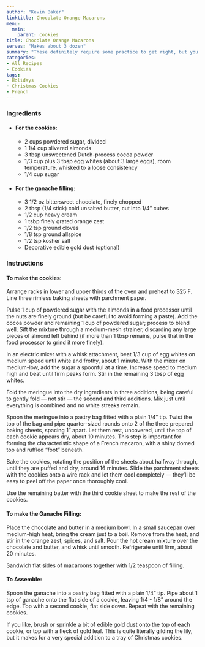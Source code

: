 ```yaml
---
author: "Kevin Baker"
linktitle: Chocolate Orange Macarons
menu:
  main:
    parent: cookies
title: Chocolate Orange Macarons
serves: "Makes about 3 dozen"
summary: "These definitely require some practice to get right, but you’ll be so proud to serve these rich, dark, pretty little French cookies. People like to make macarons in every color of the rainbow, and they’re certainly pretty, but I think chocolate is the best flavor by far — that bitter edge saves the cookie from being insipidly sweet."
categories:
- All Recipes
- Cookies
tags:
- Holidays
- Christmas Cookies
- French
---
```


### Ingredients

<div class="ingredient-list">

* #### For the cookies: 
  * 2 cups powdered sugar, divided
  * 1 1/4 cup slivered almonds
  * 3 tbsp unsweetened Dutch-process cocoa powder
  * 1/3 cup plus 3 tbsp egg whites (about 3 large eggs), room temperature, whisked to a loose consistency
  * 1/4 cup sugar
* #### For the ganache filling: 
  * 3 1/2 oz bittersweet chocolate, finely chopped
  * 2 tbsp (1/4 stick) cold unsalted butter, cut into 1/4” cubes
  * 1/2 cup heavy cream
  * 1 tsbp finely grated orange zest
  * 1/2 tsp ground cloves
  * 1/8 tsp ground allspice
  * 1/2 tsp kosher salt
  * Decorative edible gold dust (optional)
  
</div>

### Instructions
#### To make the cookies:
Arrange racks in lower and upper thirds of the oven and preheat to 325 F. Line three rimless baking sheets with parchment paper. 

Pulse 1 cup of powdered sugar with the almonds in a food processor until the nuts are finely ground (but be careful to avoid forming a paste). Add the cocoa powder and remaining 1 cup of powdered sugar; process to blend well.  Sift the mixture through a medium-mesh strainer, discarding any large pieces of almond left behind (if more than 1 tbsp remains, pulse that in the food processor to grind it more finely).

In an electric mixer with a whisk attachment, beat 1/3 cup of egg whites on medium speed until white and frothy, about 1 minute. With the mixer on medium-low, add the sugar a spoonful at a time. Increase speed to medium high and beat until firm peaks form.  Stir in the remaining 3 tbsp of egg whites.

Fold the meringue into the dry ingredients in three additions, being careful to gently fold — not stir — the second and third additions. Mix just until everything is combined and no white streaks remain.

Spoon the meringue into a pastry bag fitted with a plain 1/4” tip.  Twist the top of the bag and pipe quarter-sized rounds onto 2 of the three prepared baking sheets, spacing 1” apart. Let them rest, uncovered, until the top of each cookie appears dry, about 10 minutes. This step is important for forming the characteristic shape of a French macaron, with a shiny domed top and  ruffled “foot” beneath.

Bake the cookies, rotating the position of the sheets about halfway through, until they are puffed and dry, around 16 minutes. Slide the parchment sheets with the cookies onto a wire rack and let them cool completely — they’ll be easy to peel off the paper once thoroughly cool.

Use the remaining batter with the third cookie sheet to make the rest of the cookies.

#### To make the Ganache Filling: 
Place the chocolate and butter in a medium bowl. In a small saucepan over medium-high heat, bring the cream just to a boil. Remove from the heat, and stir in the orange zest, spices, and salt. Pour the hot cream mixture over the chocolate and butter, and whisk until smooth. Refrigerate until firm, about 20 minutes.

Sandwich flat sides of macaroons together with 1/2 teaspoon of filling. 

#### To Assemble:
Spoon the ganache into a pastry bag fitted with a plain 1/4” tip. Pipe  about 1 tsp of ganache onto the flat side of a cookie, leaving 1/4 - 1/8” around the edge. Top with a second cookie, flat side down. Repeat with the remaining cookies.

If you like, brush or sprinkle a bit of edible gold dust onto the top of each cookie, or top with a fleck of gold leaf. This is quite literally gilding the lily, but it makes for a very special addition to a tray of Christmas cookies.